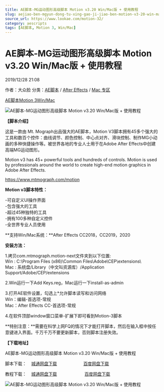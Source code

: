 ```yaml
---
title: AE脚本-MG运动图形高级脚本 Motion v3.20 Win/Mac版 + 使用教程
slug: aejiao-ben-mgyun-dong-tu-xing-gao-ji-jiao-ben-motion-v3-20-win-macban-shi-yong-jiao-cheng
source_url: https://www.lookae.com/motion-32/
category: aescripts
tags: [AE脚本, Motion 3, Win/Mac]
---
```

# AE脚本-MG运动图形高级脚本 Motion v3.20 Win/Mac版 + 使用教程

2019/12/28 21:08

作者：大众脸
分类：[AE脚本](https://www.lookae.com/after-effects/aescripts/) / [After Effects](https://www.lookae.com/after-effects/) / [Mac 专区](https://www.lookae.com/mac-osx/)

[AE脚本](https://www.lookae.com/tag/ae%e8%84%9a%e6%9c%ac/)[Motion 3](https://www.lookae.com/tag/motion-3/)[Win/Mac](https://www.lookae.com/tag/winmac/)

![AE脚本-MG运动图形高级脚本 Motion v3.20 Win/Mac版 + 使用教程](https://www.lookae.com/wp-content/uploads/2019/12/Motion-3.jpg "AE脚本-MG运动图形高级脚本 Motion v3.20 Win/Mac版 + 使用教程-LookAE.com")

**【脚本介绍】**

这是一款由 Mt. Mograph出品强大的AE脚本，Motion V3脚本拥有45多个强大的工具和数百个控件：曲线调节、颜色控制、中心点对齐、滑块控制、制作MG小动画的多种快捷操作等。被世界各地的专业人士用于在Adobe After Effects中创建高端MG运动图形。

Motion v3 has 45+ powerful tools and hundreds of controls. Motion is used by professionals around the world to create high-end motion graphics in Adobe After Effects.

https://www.mtmograph.com/motion

**Motion v3脚本特性：**

-可自定义UI操作界面  
-包含强大的工具  
-超过45种独特的工具  
-拥有100多种自定义控件  
-全世界专业人员使用

**支持Win/Mac系统：**After Effects CC2018，CC2019，2020

**安装方法：**

1.拷贝com.mtmograph.motion-next文件夹到以下位置:  
Win : C:\Program Files (x86)\Common Files\Adobe\CEP\extensions\  
Mac : 系统盘/Library（中文叫资源库）/Application Support/Adobe/CEP/extensions

2.Win运行一下Add Keys.reg，Mac运行一下install-as-admin

3.打开AE软件设置，勾选上\*允许脚本读写和访问网络  
Win：编辑-首选项-常规  
Mac：After Effects CC-首选项-常规

4.在软件顶部window窗口菜单-扩展下即可看到Motion-3脚本

**特别注意：**需要在科学上网FQ的情况下才能打开脚本，然后在输入框中按任意键进入界面。千万千万不要更新脚本，否则脚本注册失效。

**【下载地址】**

AE脚本-MG运动图形高级脚本 Motion v3.20 Win/Mac版 + 使用教程

脚本下载：    [城通网盘下载](https://tc5.us/file/680462-415383396)                      [百度网盘下载](https://pan.baidu.com/s/1lrVqeiVG5rp3iQ7sa5UaOA)

教程下载：    [城通网盘下载](https://tc5.us/file/680462-415312953)                       [百度网盘下载](https://pan.baidu.com/s/1e3WgrgrEwtFV3PNDIy28zg)

![AE脚本-MG运动图形高级脚本 Motion v3.20 Win/Mac版 + 使用教程](https://img.alicdn.com/imgextra/i4/705956171/O1CN01oUP5ak1vSMhc2QyEq_!!705956171.jpg "AE脚本-MG运动图形高级脚本 Motion v3.20 Win/Mac版 + 使用教程-LookAE.com")
